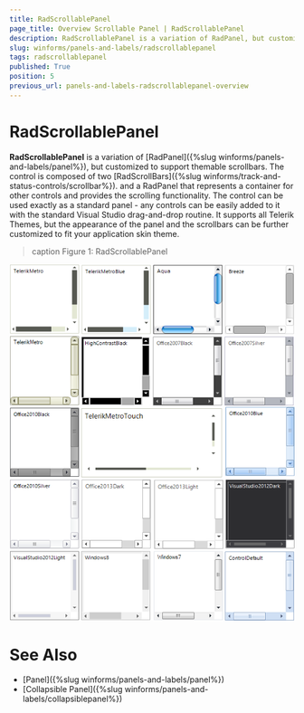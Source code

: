 ```yaml
---
title: RadScrollablePanel
page_title: Overview Scrollable Panel | RadScrollablePanel
description: RadScrollablePanel is a variation of RadPanel, but customized to support themable scrollbars. 
slug: winforms/panels-and-labels/radscrollablepanel
tags: radscrollablepanel
published: True
position: 5
previous_url: panels-and-labels-radscrollablepanel-overview
---
```


# RadScrollablePanel

**RadScrollablePanel** is a variation of [RadPanel]({%slug winforms/panels-and-labels/panel%}), but customized to support themable scrollbars. The control is composed of two [RadScrollBars]({%slug winforms/track-and-status-controls/scrollbar%}). and a RadPanel that represents a container for other controls and provides the scrolling functionality. The control can be used exactly as a standard panel - any controls can be easily added to it with the standard Visual Studio drag-and-drop routine. It supports all Telerik Themes, but the appearance of the panel and the scrollbars can be further customized to fit your application skin theme.

>caption Figure 1: RadScrollablePanel
>
![panels-and-labels-radscrollablepanel 001](images/panels-and-labels-radscrollablepanel001.png)

# See Also

* [Panel]({%slug winforms/panels-and-labels/panel%})
* [Collapsible Panel]({%slug winforms/panels-and-labels/collapsiblepanel%})